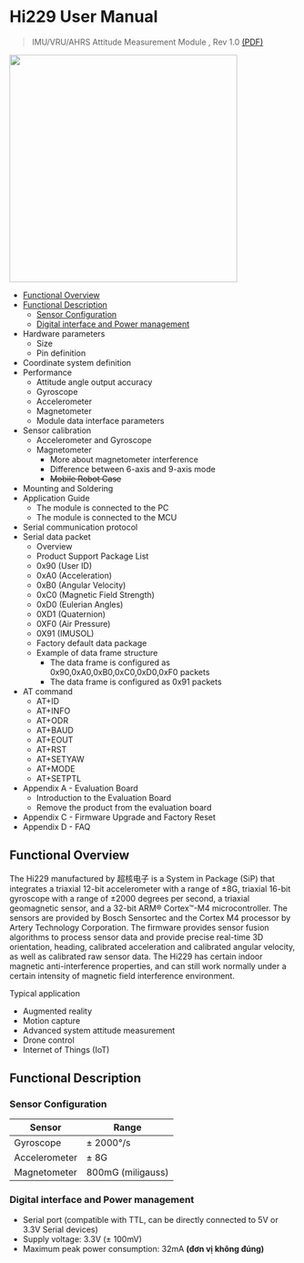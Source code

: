 # Hi229 User Manual

> IMU/VRU/AHRS Attitude Measurement Module , Rev 1.0 [(PDF)](https://www.hipnuc.com/doc_gen/hi229/hi229um_cn.pdf)

<p align="left"><img width="400", src="https://user-images.githubusercontent.com/60751518/162100908-e1a732ac-b3e2-40f8-a385-436e349fcdae.png"></p>

- [Functional Overview](#FunctionalOverview)
- [Functional Description](#FunctionalDescription)
  - [Sensor Configuration](#SensorConfiguration)
  - [Digital interface and Power management](#DigitalinterfaceandPowermanagement)
- Hardware parameters
  - Size
  - Pin definition
- Coordinate system definition
- Performance
  - Attitude angle output accuracy
  - Gyroscope
  - Accelerometer
  - Magnetometer
  - Module data interface parameters
- Sensor calibration
  - Accelerometer and Gyroscope
  - Magnetometer
    - More about magnetometer interference
    - Difference between 6-axis and 9-axis mode
    - ~~Mobile Robot Case~~
- Mounting and Soldering
- Application Guide
  - The module is connected to the PC
  - The module is connected to the MCU
- Serial communication protocol
- Serial data packet
  - Overview
  - Product Support Package List
  - 0x90 (User ID)
  - 0xA0 (Acceleration)
  - 0xB0 (Angular Velocity)
  - 0xC0 (Magnetic Field Strength)
  - 0xD0 (Eulerian Angles)
  - 0XD1 (Quaternion)
  - 0XF0 (Air Pressure)
  - 0X91 (IMUSOL)
  - Factory default data package
  - Example of data frame structure
    - The data frame is configured as 0x90,0xA0,0xB0,0xC0,0xD0,0xF0 packets
    - The data frame is configured as 0x91 packets
- AT command
  - AT+ID
  - AT+INFO
  - AT+ODR
  - AT+BAUD
  - AT+EOUT
  - AT+RST
  - AT+SETYAW
  - AT+MODE
  - AT+SETPTL
- Appendix A - Evaluation Board
  - Introduction to the Evaluation Board
  - Remove the product from the evaluation board
- Appendix C - Firmware Upgrade and Factory Reset
- Appendix D - FAQ

<a name="FunctionalOverview"/>

## Functional Overview

The Hi229 manufactured by 超核电子 is a System in Package (SiP) that integrates a triaxial 12-bit accelerometer with a range of ±8G, triaxial 16-bit gyroscope with a range of ±2000 degrees per second, a triaxial geomagnetic sensor, and a 32-bit ARM® Cortex™-M4 microcontroller. The sensors are provided by Bosch Sensortec and the Cortex M4 processor by Artery Technology Corporation. The firmware provides sensor fusion algorithms to process sensor data and provide precise real-time 3D orientation, heading, calibrated acceleration and calibrated angular velocity, as well as calibrated raw sensor data. The Hi229 has certain indoor magnetic anti-interference properties, and can still work normally under a certain intensity of magnetic field interference environment.

Typical application
- Augmented reality
- Motion capture
- Advanced system attitude measurement
- Drone control
- Internet of Things (IoT)

<a name="FunctionalDescription"/>

## Functional Description

<a name="SensorConfiguration"/>

### Sensor Configuration

Sensor | Range
--- | ---
Gyroscope | ± 2000°/s
Accelerometer | ± 8G
Magnetometer | 800mG  (miligauss)

<a name="DigitalinterfaceandPowermanagement"/>

### Digital interface and Power management

- Serial port (compatible with TTL, can be directly connected to 5V or 3.3V Serial devices)
- Supply voltage: 3.3V (± 100mV)
- Maximum peak power consumption: 32mA **(đơn vị không đúng)**
